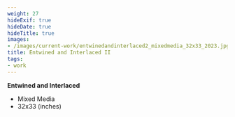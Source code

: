 ```yaml
---
weight: 27
hideExif: true
hideDate: true
hideTitle: true
images:
- /images/current-work/entwinedandinterlaced2_mixedmedia_32x33_2023.jpg
title: Entwined and Interlaced II
tags:
- work
---
```

**Entwined and Interlaced**
- Mixed Media
- 32x33 (inches)